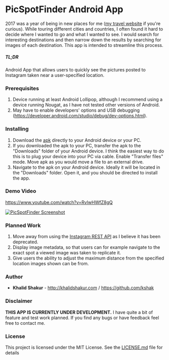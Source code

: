 # PicSpotFinder Android App

2017 was a year of being in new places for me ([my travel website](http://khalidshakur.com/traveling/) if you're curious). While touring different cities and countries, I often found it hard to decide where I wanted to go and what I wanted to see. I would search for interesting destinations and then narrow down the results by searching for images of each destination. This app is intended to streamline this process.

##### TL;DR 
Android App that allows users to quickly see the pictures posted to Instagram taken near a user-specified location.

### Prerequisites
1. Device running at least Android Lollipop, although I recommend using a device running Nougat, as I have not tested other versions of Android.
2. May have to enable developers' options and USB debugging (https://developer.android.com/studio/debug/dev-options.html).

### Installing
1. Download the [apk](app-debug.apk) directly to your Android device or your PC.
2. If you downloaded the apk to your PC, transfer the apk to the "Downloads" folder of your Android device. I think the easiest way to do this is to plug your device into your PC via cable. Enable "Transfer files" mode. Move apk as you would move a file to an external drive.
3. Navigate to the apk on your Android device. Ideally it will be located in the "Downloads" folder. Open it, and you should be directed to install the app.

### Demo Video
https://www.youtube.com/watch?v=RvlwHWfZ8gQ

[![PicSpotFinder Screenshot](http://khalidshakur.com/projects/picspotfinder_screenshot.PNG)](http://khalidshakur.com/projects/picspotfinder_screenshot.PNG)

### Planned Work
1. Move away from using the [Instagram REST API](https://www.instagram.com/developer/) as I believe it has been deprecated.
2. Display image metadata, so that users can for example navigate to the exact spot a viewed image was taken to replicate it.
3. Give users the ability to adjust the maximum distance from the specified location images shown can be from.

### Author
* **Khalid Shakur** - http://khalidshakur.com  / https://github.com/kshak

### Disclaimer
**THIS APP IS CURRENTLY UNDER DEVELOPMENT.** I have quite a bit of feature and test work planned. If you find any bugs or have feedback feel free to contact me.

### License
This project is licensed under the MIT License. See the [LICENSE.md](LICENSE.md) file for details
